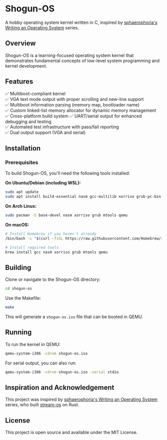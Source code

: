 # Shogun-OS

A hobby operating system kernel written in C, inspired by [sphaerophoria's Writing an Operating System](https://www.youtube.com/playlist?list=PL980gcR1LE3LBuWuSv2CL28HsfnpC4Qf7) series.

## Overview

Shogun-OS is a learning-focused operating system kernel that demonstrates fundamental concepts of low-level system programming and kernel development.

## Features

✅ Multiboot-compliant kernel  
✅ VGA text mode output with proper scrolling and new-line support  
✅ Multiboot information parsing (memory map, bootloader name)  
✅ Custom linked-list memory allocator for dynamic memory management  
✅ Cross-platform build system
✅ UART/serial output for enhanced debugging and testing  
✅ Automated test infrastructure with pass/fail reporting  
✅ Dual output support (VGA and serial)

## Installation

### Prerequisites

To build Shogun-OS, you'll need the following tools installed:

**On Ubuntu/Debian (including WSL):**

```bash
sudo apt update
sudo apt install build-essential nasm gcc-multilib xorriso grub-pc-bin mtools qemu-system-x86
```

**On Arch Linux:**

```bash
sudo pacman -S base-devel nasm xorriso grub mtools qemu
```

**On macOS:**

```bash
# Install Homebrew if you haven't already
/bin/bash -c "$(curl -fsSL https://raw.githubusercontent.com/Homebrew/install/HEAD/install.sh)"

# Install required tools
brew install gcc nasm xorriso grub mtools qemu
```

## Building

Clone or navigate to the Shogun-OS directory:

```bash
cd shogun-os
```

Use the Makefile:

```bash
make
```

This will generate a `shogun-os.iso` file that can be booted in QEMU.

## Running

To run the kernel in QEMU:

```bash
qemu-system-i386 -cdrom shogun-os.iso
```

For serial output, you can also run:

```bash
qemu-system-i386 -cdrom shogun-os.iso -serial stdio
```

## Inspiration and Acknowledgement

This project was inspired by [sphaerophoria's Writing an Operating System](https://www.youtube.com/playlist?list=PL980gcR1LE3LBuWuSv2CL28HsfnpC4Qf7) series, who built [stream-os](https://github.com/sphaerophoria/stream-os) on Rust.

## License

This project is open source and available under the MIT License.
